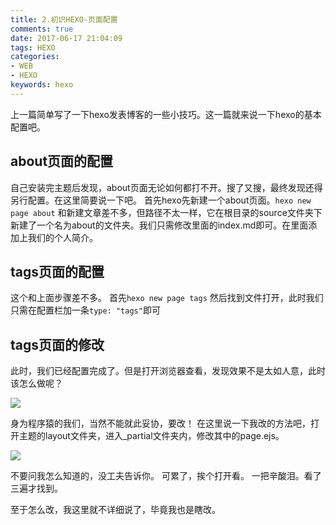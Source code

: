 ```yaml
---
title: 2.初识HEXO-页面配置
comments: true
date: 2017-06-17 21:04:09
tags: HEXO
categories:
- WEB
- HEXO
keywords: hexo
---
```


上一篇简单写了一下hexo发表博客的一些小技巧。这一篇就来说一下hexo的基本配置吧。

<!-- more -->

## about页面的配置

自己安装完主题后发现，about页面无论如何都打不开。搜了又搜，最终发现还得另行配置。在这里简要说一下吧。
首先hexo先新建一个about页面。`hexo new page about`
和新建文章差不多，但路径不太一样，它在根目录的source文件夹下新建了一个名为about的文件夹。我们只需修改里面的index.md即可。在里面添加上我们的个人简介。

## tags页面的配置

这个和上面步骤差不多。
首先`hexo new page tags`
然后找到文件打开，此时我们只需在配置栏加一条`type: "tags"`即可

## tags页面的修改

此时，我们已经配置完成了。但是打开浏览器查看，发现效果不是太如人意，此时该怎么做呢？

![](https://img.5am3.com/5am3/img/20191213230022.png)

身为程序猿的我们，当然不能就此妥协，要改！
在这里说一下我改的方法吧，打开主题的layout文件夹，进入_partial文件夹内，修改其中的page.ejs。

![](https://img.5am3.com/5am3/img/20191213230032.png)

不要问我怎么知道的，没工夫告诉你。
可累了，挨个打开看。
一把辛酸泪。看了三遍才找到。

至于怎么改，我这里就不详细说了，毕竟我也是瞎改。
